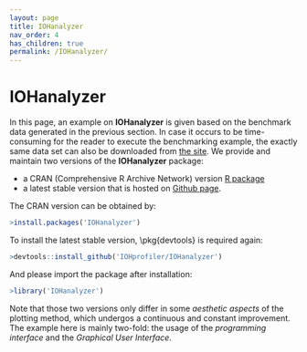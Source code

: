 ```yaml
---
layout: page
title: IOHanalyzer
nav_order: 4
has_children: true
permalink: /IOHanalyzer/
---
```


IOHanalyzer
============================================

In this page, an example on **IOHanalyzer** is given based on the benchmark data generated in the previous section. In case it occurs to be  time-consuming for the reader to execute the benchmarking example, the exactly same data set can also be downloaded from [the site](https://github.com/IOHprofiler/IOHdata). We provide and maintain two versions of the **IOHanalyzer** package: 
+ a CRAN (Comprehensive R Archive Network) version [R package](https://cran.r-project.org/web/packages/IOHanalyzer)
+ a latest stable version that is hosted on [Github page](https://github.com/IOHprofiler/IOHanalyzer). 

The CRAN version can be obtained by:
```R
>install.packages('IOHanalyzer')
```

To install the latest stable version, \pkg{devtools} is required again:
```R
>devtools::install_github('IOHprofiler/IOHanalyzer')
```
And please import the package after installation:
```R
>library('IOHanalyzer')
```
Note that those two versions only differ in some *aesthetic aspects* of the plotting method, which undergos a continuous and constant improvement.
The example here is mainly two-fold: the usage of the *programming interface* and the *Graphical User Interface*.

